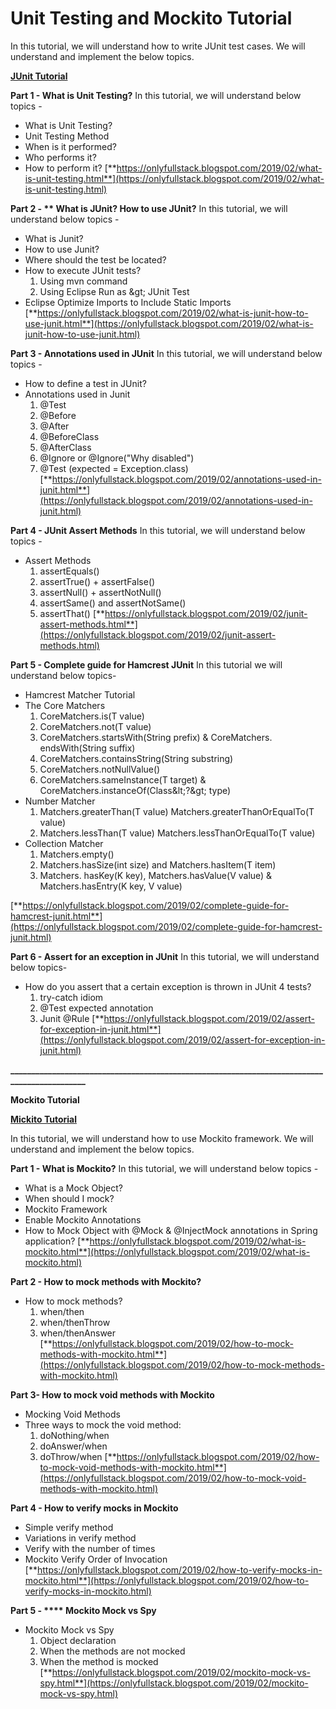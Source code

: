 # Unit Testing and Mockito Tutorial
In this tutorial, we will understand how to write JUnit test cases. We will understand and implement the below topics.

[**JUnit Tutorial**](https://onlyfullstack.blogspot.com/2019/02/junit-tutorial.html)

**Part 1 - What is Unit Testing?**
In this tutorial, we will understand below topics -
 - What is Unit Testing?
 - Unit Testing Method
 - When is it performed?
 - Who performs it?
 - How to perform it?
[**https://onlyfullstack.blogspot.com/2019/02/what-is-unit-testing.html**](https://onlyfullstack.blogspot.com/2019/02/what-is-unit-testing.html)

**Part 2 - ** What is JUnit? How to use JUnit?**
In this tutorial, we will understand below topics -
 - What is Junit?
 - How to use Junit?
 - Where should the test be located?
 - How to execute JUnit tests?
    1. Using mvn command
    2. Using Eclipse Run as \&gt; JUnit Test
 - Eclipse Optimize Imports to Include Static Imports
[**https://onlyfullstack.blogspot.com/2019/02/what-is-junit-how-to-use-junit.html**](https://onlyfullstack.blogspot.com/2019/02/what-is-junit-how-to-use-junit.html)

**Part 3 - Annotations used in JUnit**
In this tutorial, we will understand below topics -
 - How to define a test in JUnit?
 - Annotations used in Junit
    1. @Test
    2. @Before
    3. @After
    4. @BeforeClass
    5. @AfterClass
    6. @Ignore or @Ignore(&quot;Why disabled&quot;)
    7. @Test (expected = Exception.class)
[**https://onlyfullstack.blogspot.com/2019/02/annotations-used-in-junit.html**](https://onlyfullstack.blogspot.com/2019/02/annotations-used-in-junit.html)

**Part 4 - JUnit Assert Methods**
In this tutorial, we will understand below topics -
- Assert Methods
    1. assertEquals()
    2. assertTrue() + assertFalse()
    3. assertNull() + assertNotNull()
    4. assertSame() and assertNotSame()
    5. assertThat()
[**https://onlyfullstack.blogspot.com/2019/02/junit-assert-methods.html**](https://onlyfullstack.blogspot.com/2019/02/junit-assert-methods.html)

**Part 5 - Complete guide for Hamcrest JUnit**
In this tutorial we will understand below topics-
- Hamcrest Matcher Tutorial
- The Core Matchers
    1. CoreMatchers.is(T value)
    2. CoreMatchers.not(T value)
    3. CoreMatchers.startsWith(String prefix) &amp; CoreMatchers. endsWith(String suffix)
    4. CoreMatchers.containsString(String substring)
    5. CoreMatchers.notNullValue()
    6. CoreMatchers.sameInstance(T target) &amp; CoreMatchers.instanceOf(Class\&lt;?\&gt; type)
- Number Matcher
    1. Matchers.greaterThan(T value) Matchers.greaterThanOrEqualTo(T value)
    2. Matchers.lessThan(T value) Matchers.lessThanOrEqualTo(T value)
- Collection Matcher
    1. Matchers.empty()
    2. Matchers.hasSize(int size) and Matchers.hasItem(T item)
    3. Matchers. hasKey(K key), Matchers.hasValue(V value) &amp; Matchers.hasEntry(K key, V value)

[**https://onlyfullstack.blogspot.com/2019/02/complete-guide-for-hamcrest-junit.html**](https://onlyfullstack.blogspot.com/2019/02/complete-guide-for-hamcrest-junit.html)

**Part 6 - Assert for an exception in JUnit**
In this tutorial, we will understand below topics-
 - How do you assert that a certain exception is thrown in JUnit 4 tests?
    1. try-catch idiom
    2. @Test expected annotation
    3. Junit @Rule
[**https://onlyfullstack.blogspot.com/2019/02/assert-for-exception-in-junit.html**](https://onlyfullstack.blogspot.com/2019/02/assert-for-exception-in-junit.html)


**_____________________________________________________________________________________________**

**Mockito Tutorial**

[**Mickito Tutorial**](https://onlyfullstack.blogspot.com/2019/02/mockito-tutorial.html)

In this tutorial, we will understand how to use Mockito framework. We will understand and implement the below topics.

**Part 1 - What is Mockito?**
In this tutorial, we will understand below topics -
- What is a Mock Object?
- When should I mock?
- Mockito Framework
- Enable Mockito Annotations
- How to Mock Object with @Mock &amp; @InjectMock annotations in Spring application?
[**https://onlyfullstack.blogspot.com/2019/02/what-is-mockito.html**](https://onlyfullstack.blogspot.com/2019/02/what-is-mockito.html)

**Part 2 - How to mock methods with Mockito?**
 - How to mock methods?
     1. when/then
     2. when/thenThrow
     3. when/thenAnswer
[**https://onlyfullstack.blogspot.com/2019/02/how-to-mock-methods-with-mockito.html**](https://onlyfullstack.blogspot.com/2019/02/how-to-mock-methods-with-mockito.html)

**Part 3- How to mock void methods with Mockito**
 - Mocking Void Methods
 - Three ways to mock the void method:
     1. doNothing/when
     2. doAnswer/when
     3. doThrow/when
[**https://onlyfullstack.blogspot.com/2019/02/how-to-mock-void-methods-with-mockito.html**](https://onlyfullstack.blogspot.com/2019/02/how-to-mock-void-methods-with-mockito.html)

**Part 4 - How to verify mocks in Mockito**
 - Simple verify method
 - Variations in verify method
 - Verify with the number of times
 - Mockito Verify Order of Invocation
[**https://onlyfullstack.blogspot.com/2019/02/how-to-verify-mocks-in-mockito.html**](https://onlyfullstack.blogspot.com/2019/02/how-to-verify-mocks-in-mockito.html)

**Part 5 - **** Mockito Mock vs Spy**
 - Mockito Mock vs Spy
     1. Object declaration
     2. When the methods are not mocked
     3. When the method is mocked
[**https://onlyfullstack.blogspot.com/2019/02/mockito-mock-vs-spy.html**](https://onlyfullstack.blogspot.com/2019/02/mockito-mock-vs-spy.html)
